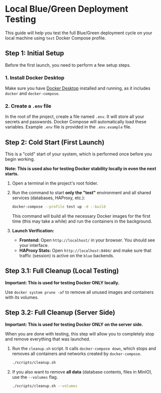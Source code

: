 # Local Blue/Green Deployment Testing

This guide will help you test the full Blue/Green deployment cycle on your local machine using `test` Docker Compose profile.

## Step 1: Initial Setup

Before the first launch, you need to perform a few setup steps.

### 1. Install Docker Desktop
Make sure you have [Docker Desktop](https://www.docker.com/products/docker-desktop/) installed and running, as it includes `docker` and `docker-compose`.

### 2. Create a `.env` file
In the root of the project, create a file named `.env`. It will store all your secrets and passwords. Docker Compose will automatically load these variables. Example `.env` file is provided in the `.env.example` file.

## Step 2: Cold Start (First Launch)

This is a "cold" start of your system, which is performed once before you begin working.

**Note: This is used also for testing Docker stability locally in even the next starts.**

1.  Open a terminal in the project's root folder.
2.  Run the command to start **only the "test"** environment and all shared services (databases, HAProxy, etc.):
    ```bash
    docker-compose --profile test up -d --build
    ```
    This command will build all the necessary Docker images for the first time (this may take a while) and run the containers in the background.

3.  **Launch Verification:**
    *   **Frontend:** Open `http://localhost/` in your browser. You should see your interface.
    *   **HAProxy Stats:** Open `http://localhost:8404/` and make sure that traffic (session) is active on the `blue` backends.

## Step 3.1: Full Cleanup (Local Testing)

**Important: This is used for testing Docker ONLY locally.**

Use `docker system prune -af` to remove all unused images and containers with its volumes.

## Step 3.2: Full Cleanup (Server Side)

**Important: This is used for testing Docker ONLY on the server side.**

When you are done with testing, this step will allow you to completely stop and remove everything that was launched.

1.  Run the `cleanup.sh` script. It calls `docker-compose down`, which stops and removes all containers and networks created by `docker-compose`.

    ```bash
    ./scripts/cleanup.sh
    ```

2.  If you also want to remove **all data** (database contents, files in MinIO), use the `--volumes` flag.

    ```bash
    ./scripts/cleanup.sh --volumes
    ``` 